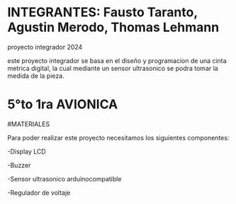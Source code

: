 # INTEGRANTES: Fausto Taranto, Agustin Merodo, Thomas Lehmann
proyecto integrador 2024

este proyecto integrador se basa en el diseño y programacion de una cinta metrica digital, la cual mediante un sensor ultrasonico se podra tomar la medida de la pieza.


# 5°to 1ra AVIONICA

#MATERIALES

Para poder realizar este proyecto necesitamos los siguientes componentes:

-Display LCD

-Buzzer

-Sensor ultrasonico arduinocompatible

-Regulador de voltaje
